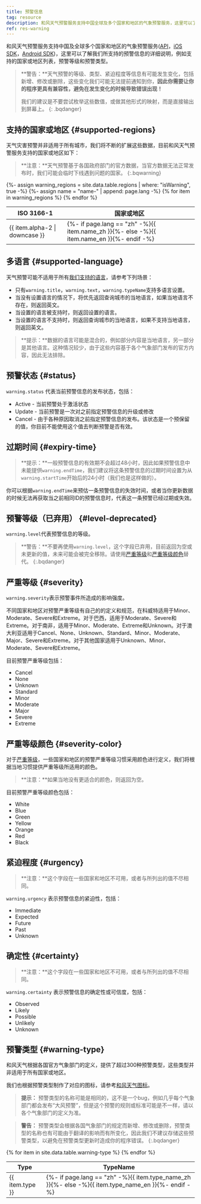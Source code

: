 ```yaml
---
title: 预警信息
tag: resource
description: 和风天气预警服务支持中国全球及多个国家和地区的气象预警服务，这里可以了解我们所支持的预警信息的详细说明，例如支持的国家和地区列表，预警等级和预警类型。
ref: res-warning
---
```


和风天气预警服务支持中国及全球多个国家和地区的气象预警服务([API](/docs/api/warning/)，[iOS SDK](/docs/ios-sdk/warning/ios-weather-warning/)，[Android SDK](/docs/android-sdk/warning/android-weather-warning/))，这里可以了解我们所支持的预警信息的详细说明，例如支持的国家或地区列表，预警等级和预警类型。

> **警告：**天气预警的等级、类型、紧迫程度等信息有可能发生变化，包括新增、修改或删除，这些变化我们可能无法提前通知到你，**因此你需要让你的程序更具有兼容性，避免在发生变化的时候导致错误出现！**
>
>我们的建议是不要尝试枚举这些数值，或做其他形式的映射，而是直接输出到屏幕上。
{: .bqdanger}

## 支持的国家或地区 {#supported-regions}

天气灾害预警并非适用于所有城市，我们将不断的扩展这些数据，目前和风天气预警服务支持的国家或地区如下：

> **注意：**天气预警基于各国政府部门的官方数据，当官方数据无法正常发布时，我们可能会临时下线遇到问题的国家。
{:.bqwarning}

<table>
  <thead>
    <tr>
      <th>ISO 3166-1</th>
      <th>国家或地区</th>
    </tr>
  </thead>
  <tbody>
  {%- assign warning_regions = site.data.table.regions | where: "isWarning", true -%}
  {%- assign name = "name-" | append: page.lang -%}
  {% for item in warning_regions %}
    <tr>
      <td>{{ item.alpha-2 | downcase  }}</td>
      <td>{%- if page.lang == "zh" -%}{{ item.name_zh  }}{%- else -%}{{ item.name_en  }}{%- endif -%}</td>
    </tr>
  {% endfor %}  
  </tbody>
</table>

## 多语言 {#supported-language}

天气预警可能不适用于所有[我们支持的语言](/docs/resource/language/)，请参考下列场景：

- 只有`warning.title`，`warning.text`，`warning.typeName`支持多语言设置。
- 当没有设置语言的情况下，将优先返回查询城市的当地语言，如果当地语言不存在，则返回英文。
- 当设置的语言被支持时，则返回设置的语言。
- 当设置的语言不支持时，则返回查询城市的当地语言，如果不支持当地语言，则返回英文。

> **提示：**数据的语言可能是混合的，例如部分内容是当地语言，另一部分是其他语言。这种情况较少，由于这些内容基于各个气象部门发布的官方内容，因此无法排除。

## 预警状态 {#status}

`warning.status` 代表当前预警信息的发布状态，包括：

- Active - 当前预警处于激活状态
- Update - 当前预警是一次对之前指定预警信息的升级或修改
- Cancel - 由于各种原因取消之前指定预警信息的发布。该状态是一个预保留的值，你目前不能使用这个值去判断预警是否有效。

## 过期时间 {#expiry-time}

> **提示：**一般预警信息的有效期不会超过48小时，因此如果预警信息中未能提供`warning.endTime`，我们建议将这条预警信息的过期时间设置为从`warning.startTime`开始后的24小时（我们也是这样做的）。

你可以根据`warning.endTime`来预估一条预警信息的失效时间，或者当你更新数据的时候无法再获取当之前相同ID的预警信息时，代表这一条预警已经过期或失效。

## 预警等级（已弃用） {#level-deprecated}

`warning.level`代表预警信息的等级。

> **警告：**不要再使用`warning.level`，这个字段已弃用，目前返回为空或未更新的值，未来可能会被完全移除。请使用[严重等级](/docs/resource/warning-info/#severity)和[严重等级颜色](/docs/resource/warning-info/#severity-color)替代。
{:.bqdanger}

## 严重等级 {#severity}

`warning.severity`表示预警事件所造成的影响强度。

不同国家和地区对预警严重等级有自己的的定义和规范，在科威特适用于Minor、Moderate、Severe和Extreme。对于巴西，适用于Moderate、Severe和Extreme。对于南非，适用于Minor、Moderate、Extreme和Unknown。对于澳大利亚适用于Cancel、None、Unknown、Standard、Minor、Moderate、Major、Severe和Extreme。对于其他国家适用于Unknown、Minor、Moderate、Severe和Extreme。

目前预警严重等级包括：

- Cancel
- None
- Unknown
- Standard
- Minor
- Moderate
- Major
- Severe
- Extreme

## 严重等级颜色 {#severity-color}

对于[严重等级](/docs/resource/warning-info/#severity)，一些国家和地区的预警严重等级习惯采用颜色进行定义，我们将根据当地习惯提供严重等级所适用的颜色。

> **注意：**如果当地没有更适合的颜色，则返回为空。

目前预警严重等级颜色包括：

- White 
- Blue 
- Green 
- Yellow 
- Orange 
- Red
- Black


## 紧迫程度 {#urgency}

> **注意：**这个字段在一些国家和地区不可用，或者与所列出的值不尽相同。

`warning.urgency` 表示预警信息的紧迫性，包括：

- Immediate
- Expected
- Future
- Past
- Unknown

## 确定性 {#certainty}

> **注意：**这个字段在一些国家和地区不可用，或者与所列出的值不尽相同。

`warning.certainty` 表示预警信息的确定性或可信度，包括：

- Observed
- Likely
- Possible
- Unlikely
- Unknown

## 预警类型 {#warning-type}

和风天气根据各国官方气象部门的定义，提供了超过300种预警类型，这些类型并非适用于所有国家或地区。 

我们也根据预警类型制作了对应的图标，请参考[和风天气图标](https://icons.qweather.com/)。

> **提示：** 预警类型的名称可能是相同的，这不是一个bug，例如几乎每个气象部门都会发布“大风预警”，但是这个预警的规则或标准可能是不一样，请以各个气象部门的定义为准。

> **警告：** 预警类型会根据各国气象部门的规定而新增、修改或删除，预警类型的名称也有可能由于翻译的影响而有所变化，因此我们不建议存储这些预警类型，以避免在预警类型更新时造成你的程序错误。
{:.bqdanger}

<table>
  <thead>
    <tr>
      <th>Type</th>
      <th>TypeName</th>
    </tr>
  </thead>
  <tbody>
  {% for item in site.data.table.warning-type %}
    <tr>
      <td>{{ item.type }}</td>
      <td>{%- if page.lang == "zh" -%}{{ item.type_name_zh  }}{%- else -%}{{ item.type_name_en }}{%- endif -%}</td>
    </tr>
  {% endfor %}  
  </tbody>
</table>




